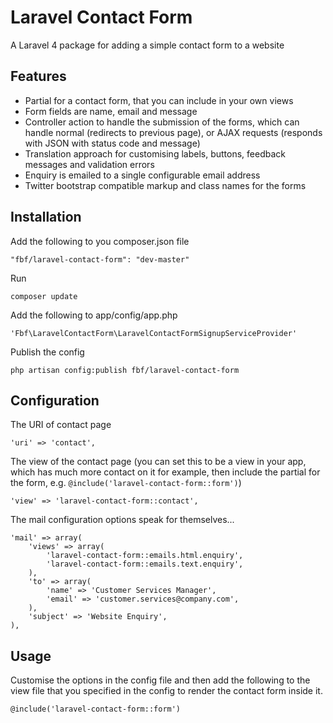 Laravel Contact Form
====================

A Laravel 4 package for adding a simple contact form to a website

## Features

* Partial for a contact form, that you can include in your own views
* Form fields are name, email and message
* Controller action to handle the submission of the forms, which can handle normal (redirects to previous page), or AJAX requests (responds with JSON with status code and message)
* Translation approach for customising labels, buttons, feedback messages and validation errors
* Enquiry is emailed to a single configurable email address
* Twitter bootstrap compatible markup and class names for the forms

## Installation

Add the following to you composer.json file

    "fbf/laravel-contact-form": "dev-master"

Run

    composer update

Add the following to app/config/app.php

    'Fbf\LaravelContactForm\LaravelContactFormSignupServiceProvider'

Publish the config

    php artisan config:publish fbf/laravel-contact-form

## Configuration

The URI of contact page

	'uri' => 'contact',

The view of the contact page (you can set this to be a view in your app, which has much more contact on it for example, then include the partial for the form, e.g. `@include('laravel-contact-form::form')`)

	'view' => 'laravel-contact-form::contact',

The mail configuration options speak for themselves...

	'mail' => array(
		'views' => array(
			'laravel-contact-form::emails.html.enquiry',
			'laravel-contact-form::emails.text.enquiry',
		),
		'to' => array(
			'name' => 'Customer Services Manager',
			'email' => 'customer.services@company.com',
		),
		'subject' => 'Website Enquiry',
	),

## Usage

Customise the options in the config file and then add the following to the view file that you specified in the config to render the contact form inside it.

    @include('laravel-contact-form::form')